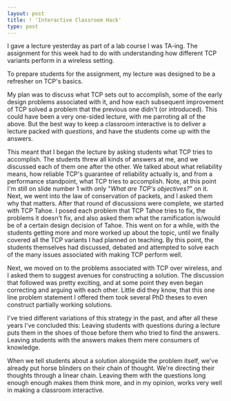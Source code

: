 ```yaml
---
layout: post
title: ! 'Interactive Classroom Hack'
type: post
---
```


I gave a lecture yesterday as part of a lab course I was TA-ing. The
assignment for this week had to do with understanding how different TCP
variants perform in a wireless setting.

To prepare students for the assignment, my lecture was designed to be a
refresher on TCP's basics.

My plan was to discuss what TCP sets out to accomplish, some of the
early design problems associated with it, and how each subsequent improvement
of TCP solved a problem that the previous one didn't (or introduced). This
could have been a very one-sided lecture, with me parroting all of the above.
But the best way to keep a classroom interactive is to deliver a lecture
packed with *questions*, and have the students come up with the answers.

This meant that I began the lecture by asking students what TCP tries to
accomplish. The students threw all kinds of answers at me, and we discussed
each of them one after the other. We talked  about what reliability means, how
reliable TCP's guarantee of reliability actually is, and from a performance
standpoint, what TCP tries to accomplish. Note, at this point I'm still on
slide number 1 with only "*What are TCP's objectives?*" on it.  Next, we went
into the law of conservation of packets, and I asked them why that matters.
After that round of discussions were complete, we started with TCP Tahoe. I
posed each problem that TCP Tahoe tries to fix,  the problems it doesn't fix,
and also asked them what the ramification is/would be of a certain design
decision of Tahoe. This went on for a while, with the students getting more
and more worked up about the topic, until we finally covered all the TCP
variants I had planned on teaching. By this point, the students themselves had
discussed, debated and attempted to solve each of the many issues associated
with making TCP perform well.

Next, we moved on to the problems associated with TCP over wireless, and I asked
them to suggest avenues for constructing a solution. The discussion that followed
was pretty exciting, and at some point they even began correcting and arguing with
each other. Little did they know, that this one line problem statement I offered them
took several PhD theses to even construct partially working solutions.

I've tried different variations of this strategy in the past, and after
all these years I've concluded this: Leaving students with questions during a lecture puts them in the shoes of
those before them who tried to find the answers. Leaving students with the answers
makes them mere consumers of knowledge.

When we tell students about a solution alongside the problem itself, we've
already put horse blinders on their chain of thought. We're directing their
thoughts through a linear chain. Leaving them with the questions long enough
enough makes them think more, and in my opinion, works very well in
making a classroom interactive.
